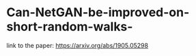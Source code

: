 # Can-NetGAN-be-improved-on-short-random-walks-
link to the paper: https://arxiv.org/abs/1905.05298

